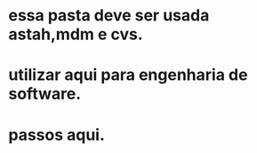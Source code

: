 # essa pasta deve ser usada astah,mdm e cvs.
# utilizar aqui para engenharia de software.
# passos aqui.
